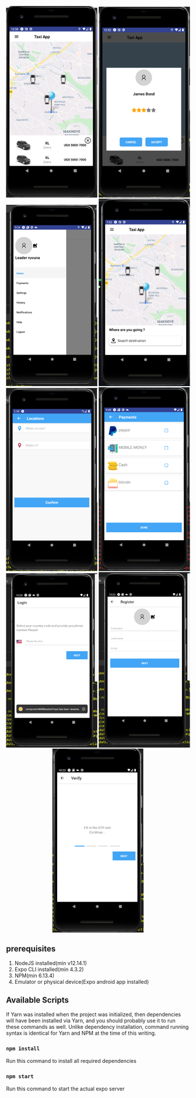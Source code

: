 <div align="center">
    <img src="/screenshots-current/home.PNG" width="250px"/> 
    <img src="/screenshots-current/accept.PNG" width="250px"/> 
    <img src="/screenshots-current/drawer.PNG" width="250px"/> 
    <img src="/screenshots-current/home2.PNG" width="250px"/> 
    <img src="/screenshots-current/location.PNG" width="250px"/> 
    <img src="/screenshots-current/payments.PNG" width="250px"/> 
    <img src="/screenshots-current/login.PNG" width="250px"/>
    <img src="/screenshots-current/register.PNG" width="250px"/>
    <img src="/screenshots-current/verify.PNG" width="250px"/>
</div>

## prerequisites

1. NodeJS installed(min v12.14.1)
2. Expo CLI installed(min 4.3.2)
3. NPM(min 6.13.4)
4. Emulator or physical device(Expo android app installed)

## Available Scripts

If Yarn was installed when the project was initialized, then dependencies will have been installed via Yarn, and you should probably use it to run these commands as well. Unlike dependency installation, command running syntax is identical for Yarn and NPM at the time of this writing.

### `npm install`

Run this command to install all required dependencies

### `npm start`

Run this command to start the actual expo server
